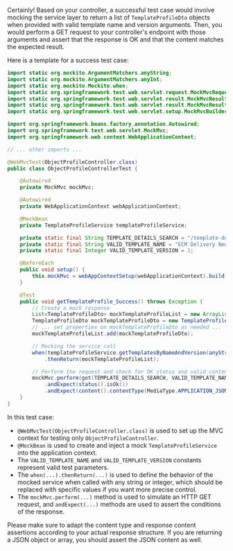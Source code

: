 
Certainly! Based on your controller, a successful test case would involve mocking the service layer to return a list of `TemplateProfileDto` objects when provided with valid template name and version arguments. Then, you would perform a GET request to your controller's endpoint with those arguments and assert that the response is OK and that the content matches the expected result.

Here is a template for a success test case:

```java
import static org.mockito.ArgumentMatchers.anyString;
import static org.mockito.ArgumentMatchers.anyInt;
import static org.mockito.Mockito.when;
import static org.springframework.test.web.servlet.request.MockMvcRequestBuilders.get;
import static org.springframework.test.web.servlet.result.MockMvcResultMatchers.status;
import static org.springframework.test.web.servlet.result.MockMvcResultMatchers.content;
import static org.springframework.test.web.servlet.setup.MockMvcBuilders.webAppContextSetup;

import org.springframework.beans.factory.annotation.Autowired;
import org.springframework.test.web.servlet.MockMvc;
import org.springframework.web.context.WebApplicationContext;

// ... other imports ...

@WebMvcTest(ObjectProfileController.class)
public class ObjectProfileControllerTest {

    @Autowired
    private MockMvc mockMvc;

    @Autowired
    private WebApplicationContext webApplicationContext;

    @MockBean
    private TemplateProfileService templateProfileService;

    private static final String TEMPLATE_DETAILS_SEARCH = "/template-details/template-name/{templateName}/template-version/{templateVersion}";
    private static final String VALID_TEMPLATE_NAME = "ECM Delivery NewBrand";
    private static final Integer VALID_TEMPLATE_VERSION = 1;

    @BeforeEach
    public void setup() {
        this.mockMvc = webAppContextSetup(webApplicationContext).build();
    }

    @Test
    public void getTemplateProfile_Success() throws Exception {
        // Create a mock response
        List<TemplateProfileDto> mockTemplateProfileList = new ArrayList<>();
        TemplateProfileDto mockTemplateProfileDto = new TemplateProfileDto();
        // ... set properties on mockTemplateProfileDto as needed ...
        mockTemplateProfileList.add(mockTemplateProfileDto);

        // Mocking the service call
        when(templateProfileService.getTemplatesByNameAndVersion(anyString(), anyInt()))
            .thenReturn(mockTemplateProfileList);

        // Perform the request and check for OK status and valid content type
        mockMvc.perform(get(TEMPLATE_DETAILS_SEARCH, VALID_TEMPLATE_NAME, VALID_TEMPLATE_VERSION))
            .andExpect(status().isOk())
            .andExpect(content().contentType(MediaType.APPLICATION_JSON));
    }
}
```

In this test case:

- `@WebMvcTest(ObjectProfileController.class)` is used to set up the MVC context for testing only `ObjectProfileController`.
- `@MockBean` is used to create and inject a mock `TemplateProfileService` into the application context.
- The `VALID_TEMPLATE_NAME` and `VALID_TEMPLATE_VERSION` constants represent valid test parameters.
- The `when(...).thenReturn(...)` is used to define the behavior of the mocked service when called with any string or integer, which should be replaced with specific values if you want more precise control.
- The `mockMvc.perform(...)` method is used to simulate an HTTP GET request, and `andExpect(...)` methods are used to assert the conditions of the response.

Please make sure to adapt the content type and response content assertions according to your actual response structure. If you are returning a JSON object or array, you should assert the JSON content as well.